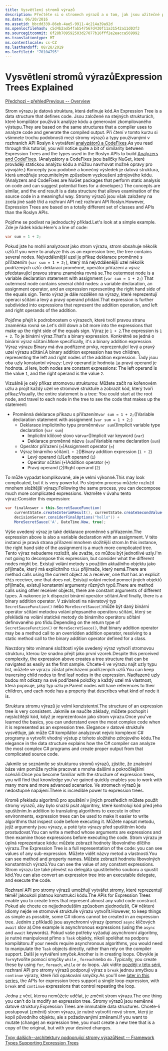 ```yaml
---
title: Vysvětlení stromů výrazů
description: Přečtěte si o stromech výrazů a o tom, jak jsou užitečné při překladu algoritmů pro externí spuštění a kontrolu kódu před jeho provedením.
ms.date: 06/20/2016
ms.assetid: bbcdd339-86eb-4ae5-9911-4c214a39a92d
ms.openlocfilehash: c5d4b2ad54fab547567d430f11a31542a11d03f3
ms.sourcegitcommit: 6f28b709592503d27077b16fff2e2eacca569992
ms.translationtype: MT
ms.contentlocale: cs-CZ
ms.lasthandoff: 08/28/2019
ms.locfileid: "70104795"
---
```

# <a name="expression-trees-explained"></a><span data-ttu-id="03cf8-103">Vysvětlení stromů výrazů</span><span class="sxs-lookup"><span data-stu-id="03cf8-103">Expression Trees Explained</span></span>

[<span data-ttu-id="03cf8-104">Předchozí – přehled</span><span class="sxs-lookup"><span data-stu-id="03cf8-104">Previous -- Overview</span></span>](expression-trees.md)

<span data-ttu-id="03cf8-105">Strom výrazu je datová struktura, která definuje kód.</span><span class="sxs-lookup"><span data-stu-id="03cf8-105">An Expression Tree is a data structure that defines code.</span></span> <span data-ttu-id="03cf8-106">Jsou založené na stejných strukturách, které kompilátor používá k analýze kódu a generování zkompilovaného výstupu.</span><span class="sxs-lookup"><span data-stu-id="03cf8-106">They are based on the same structures that a compiler uses to analyze code and generate the compiled output.</span></span> <span data-ttu-id="03cf8-107">Při čtení v tomto kurzu si všimnete trochu podobnosti mezi stromy výrazů a typy používanými v rozhraních API Roslyn k vytváření [analyzátorů a CodeFixes](https://github.com/dotnet/roslyn-analyzers).</span><span class="sxs-lookup"><span data-stu-id="03cf8-107">As you read through this tutorial, you will notice quite a bit of similarity between Expression Trees and the types used in the Roslyn APIs to build [Analyzers and CodeFixes](https://github.com/dotnet/roslyn-analyzers).</span></span>
<span data-ttu-id="03cf8-108">(Analyzátory a CodeFixes jsou balíčky NuGet, které provádějí statickou analýzu kódu a můžou navrhovat možné opravy pro vývojáře.) Koncepty jsou podobné a konečný výsledek je datová struktura, která umožňuje srozumitelným způsobem vyzkoušení zdrojového kódu.</span><span class="sxs-lookup"><span data-stu-id="03cf8-108">(Analyzers and CodeFixes are NuGet packages that perform static analysis on code and can suggest potential fixes for a developer.) The concepts are similar, and the end result is a data structure that allows examination of the source code in a meaningful way.</span></span> <span data-ttu-id="03cf8-109">Stromy výrazů jsou však založeny na zcela jiné sadě tříd a rozhraní API než rozhraní API Roslyn.</span><span class="sxs-lookup"><span data-stu-id="03cf8-109">However, Expression Trees are based on a totally different set of classes and APIs than the Roslyn APIs.</span></span>

<span data-ttu-id="03cf8-110">Pojďme se podívat na jednoduchý příklad.</span><span class="sxs-lookup"><span data-stu-id="03cf8-110">Let's look at a simple example.</span></span>
<span data-ttu-id="03cf8-111">Zde je řádek kódu:</span><span class="sxs-lookup"><span data-stu-id="03cf8-111">Here's a line of code:</span></span>

```csharp
var sum = 1 + 2;
```

<span data-ttu-id="03cf8-112">Pokud jste ho mohli analyzovat jako strom výrazu, strom obsahuje několik uzlů.</span><span class="sxs-lookup"><span data-stu-id="03cf8-112">If you were to analyze this as an expression tree, the tree contains several nodes.</span></span>
<span data-ttu-id="03cf8-113">Nejvzdálenější uzel je příkaz deklarace proměnné s přiřazením (`var sum = 1 + 2;`), který má nejvzdálenější uzel několik podřízených uzlů: deklaraci proměnné, operátor přiřazení a výraz představující pravou stranu znaménka rovná se.</span><span class="sxs-lookup"><span data-stu-id="03cf8-113">The outermost node is a variable declaration statement with assignment (`var sum = 1 + 2;`) That outermost node contains several child nodes: a variable declaration, an assignment operator, and an expression representing the right hand side of the equals sign.</span></span> <span data-ttu-id="03cf8-114">Tento výraz je dále rozdělen na výrazy, které reprezentují operaci sčítání a levý a pravý operand přidání.</span><span class="sxs-lookup"><span data-stu-id="03cf8-114">That expression is further subdivided into expressions that represent the addition operation, and left and right operands of the addition.</span></span>

<span data-ttu-id="03cf8-115">Pojďme přejít k podrobnostem o výrazech, které tvoří pravou stranu znaménka rovná se.</span><span class="sxs-lookup"><span data-stu-id="03cf8-115">Let's drill down a bit more into the expressions that make up the right side of the equals sign.</span></span>
<span data-ttu-id="03cf8-116">Výraz je `1 + 2`.</span><span class="sxs-lookup"><span data-stu-id="03cf8-116">The expression is `1 + 2`.</span></span> <span data-ttu-id="03cf8-117">To je binární výraz.</span><span class="sxs-lookup"><span data-stu-id="03cf8-117">That's a binary expression.</span></span> <span data-ttu-id="03cf8-118">Konkrétně se jedná o binární výraz sčítání.</span><span class="sxs-lookup"><span data-stu-id="03cf8-118">More specifically, it's a binary addition expression.</span></span> <span data-ttu-id="03cf8-119">Výraz výrazu Binary má dva podřízené prvky, reprezentující levý a pravý uzel výrazu sčítání.</span><span class="sxs-lookup"><span data-stu-id="03cf8-119">A binary addition expression has two children, representing the left and right nodes of the addition expression.</span></span> <span data-ttu-id="03cf8-120">Tady jsou oba uzly konstantní výrazy: Levý operand je hodnota `1`a pravý operand je hodnota. `2`</span><span class="sxs-lookup"><span data-stu-id="03cf8-120">Here, both nodes are constant expressions: The left operand is the value `1`, and the right operand is the value `2`.</span></span>

<span data-ttu-id="03cf8-121">Vizuálně je celý příkaz stromovou strukturou: Můžete začít na kořenovém uzlu a projít každý uzel ve stromové struktuře a zobrazit kód, který tvoří příkaz:</span><span class="sxs-lookup"><span data-stu-id="03cf8-121">Visually, the entire statement is a tree: You could start at the root node, and travel to each node in the tree to see the code that makes up the statement:</span></span>

- <span data-ttu-id="03cf8-122">Proměnná deklarace příkazu s přiřazením`var sum = 1 + 2;`()</span><span class="sxs-lookup"><span data-stu-id="03cf8-122">Variable declaration statement with assignment (`var sum = 1 + 2;`)</span></span>
  - <span data-ttu-id="03cf8-123">Deklarace implicitního typu proměnné`var sum`()</span><span class="sxs-lookup"><span data-stu-id="03cf8-123">Implicit variable type declaration (`var sum`)</span></span>
    - <span data-ttu-id="03cf8-124">Implicitní klíčové slovo var`var`()</span><span class="sxs-lookup"><span data-stu-id="03cf8-124">Implicit var keyword (`var`)</span></span>
    - <span data-ttu-id="03cf8-125">Deklarace proměnné názvu (`sum`)</span><span class="sxs-lookup"><span data-stu-id="03cf8-125">Variable name declaration (`sum`)</span></span>
  - <span data-ttu-id="03cf8-126">Operátor přiřazení (`=`)</span><span class="sxs-lookup"><span data-stu-id="03cf8-126">Assignment operator (`=`)</span></span>
  - <span data-ttu-id="03cf8-127">Výraz binárního sčítání`1 + 2`()</span><span class="sxs-lookup"><span data-stu-id="03cf8-127">Binary addition expression (`1 + 2`)</span></span>
    - <span data-ttu-id="03cf8-128">Levý operand (`1`)</span><span class="sxs-lookup"><span data-stu-id="03cf8-128">Left operand (`1`)</span></span>
    - <span data-ttu-id="03cf8-129">Operátor sčítání (`+`)</span><span class="sxs-lookup"><span data-stu-id="03cf8-129">Addition operator (`+`)</span></span>
    - <span data-ttu-id="03cf8-130">Pravý operand (`2`)</span><span class="sxs-lookup"><span data-stu-id="03cf8-130">Right operand (`2`)</span></span>

<span data-ttu-id="03cf8-131">To může vypadat komplikované, ale je velmi výkonné.</span><span class="sxs-lookup"><span data-stu-id="03cf8-131">This may look complicated, but it is very powerful.</span></span> <span data-ttu-id="03cf8-132">Po stejném procesu můžete rozložit mnohem složitější výrazy.</span><span class="sxs-lookup"><span data-stu-id="03cf8-132">Following the same process, you can decompose much more complicated expressions.</span></span> <span data-ttu-id="03cf8-133">Vezměte v úvahu tento výraz:</span><span class="sxs-lookup"><span data-stu-id="03cf8-133">Consider this expression:</span></span>

```csharp
var finalAnswer = this.SecretSauceFunction(
    currentState.createInterimResult(), currentState.createSecondValue(1, 2),
    decisionServer.considerFinalOptions("hello")) +
    MoreSecretSauce('A', DateTime.Now, true);
```

<span data-ttu-id="03cf8-134">Výše uvedený výraz je také deklarace proměnné s přiřazením.</span><span class="sxs-lookup"><span data-stu-id="03cf8-134">The expression above is also a variable declaration with an assignment.</span></span>
<span data-ttu-id="03cf8-135">V této instanci je pravá strana přiřazení mnohem složitější strom.</span><span class="sxs-lookup"><span data-stu-id="03cf8-135">In this instance, the right hand side of the assignment is a much more complicated tree.</span></span>
<span data-ttu-id="03cf8-136">Tento výraz nebudeme rozložit, ale zvažte, co můžou být jednotlivé uzly.</span><span class="sxs-lookup"><span data-stu-id="03cf8-136">I'm not going to decompose this expression, but consider what the different nodes might be.</span></span> <span data-ttu-id="03cf8-137">Existují volání metody s použitím aktuálního objektu jako přijímače, který má explicitního `this` přijímače, který nemá.</span><span class="sxs-lookup"><span data-stu-id="03cf8-137">There are method calls using the current object as a receiver, one that has an explicit `this` receiver, one that does not.</span></span> <span data-ttu-id="03cf8-138">Existují volání metod pomocí jiných objektů přijímače, existují konstantní argumenty různých typů.</span><span class="sxs-lookup"><span data-stu-id="03cf8-138">There are method calls using other receiver objects, there are constant arguments of different types.</span></span> <span data-ttu-id="03cf8-139">A nakonec je k dispozici binární operátor sčítání.</span><span class="sxs-lookup"><span data-stu-id="03cf8-139">And finally, there is a binary addition operator.</span></span> <span data-ttu-id="03cf8-140">V závislosti na návratový typ `SecretSauceFunction()` nebo `MoreSecretSauce()`může být daný binární operátor sčítání metodou volání přepsaného operátoru sčítání, který se překládá na volání statické metody do binárního operátoru sčítání definovaného pro třídu.</span><span class="sxs-lookup"><span data-stu-id="03cf8-140">Depending on the return type of `SecretSauceFunction()` or `MoreSecretSauce()`, that binary addition operator may be a method call to an overridden addition operator, resolving to a static method call to the binary addition operator defined for a class.</span></span>

<span data-ttu-id="03cf8-141">Navzdory této vnímané složitosti výše uvedený výraz vytvoří stromovou strukturu, kterou lze snadno přejít jako první vzorek.</span><span class="sxs-lookup"><span data-stu-id="03cf8-141">Despite this perceived complexity, the expression above creates a tree structure that can be navigated as easily as the first sample.</span></span> <span data-ttu-id="03cf8-142">Chcete-li ve výrazu najít uzly typu list, můžete ve výrazu zůstat přecházení podřízených uzlů.</span><span class="sxs-lookup"><span data-stu-id="03cf8-142">You can keep traversing child nodes to find leaf nodes in the expression.</span></span> <span data-ttu-id="03cf8-143">Nadřazené uzly budou mít odkazy na své podřízené položky a každý uzel má vlastnost, která popisuje, jaký typ uzlu je.</span><span class="sxs-lookup"><span data-stu-id="03cf8-143">Parent nodes will have references to their children, and each node has a property that describes what kind of node it is.</span></span>

<span data-ttu-id="03cf8-144">Struktura stromu výrazů je velmi konzistentní.</span><span class="sxs-lookup"><span data-stu-id="03cf8-144">The structure of an expression tree is very consistent.</span></span> <span data-ttu-id="03cf8-145">Jakmile se naučíte základy, můžete pochopit i nejsložitější kód, když je reprezentován jako strom výrazu.</span><span class="sxs-lookup"><span data-stu-id="03cf8-145">Once you've learned the basics, you can understand even the most complex code when it is represented as an expression tree.</span></span> <span data-ttu-id="03cf8-146">Elegance v datové struktuře vysvětluje, jak může C# kompilátor analyzovat nejvíc komplexní C# programy a vytvořit vhodný výstup z tohoto složitého zdrojového kódu.</span><span class="sxs-lookup"><span data-stu-id="03cf8-146">The elegance in the data structure explains how the C# compiler can analyze the most complex C# programs and create proper output from that complicated source code.</span></span>

<span data-ttu-id="03cf8-147">Jakmile se seznámíte se strukturou stromů výrazů, zjistíte, že znalostní báze vám pomůže rychle pracovat s mnoha dalšími a pokročilejšími scénáři.</span><span class="sxs-lookup"><span data-stu-id="03cf8-147">Once you become familiar with the structure of expression trees, you will find that knowledge you've gained quickly enables you to work with many more and more advanced scenarios.</span></span> <span data-ttu-id="03cf8-148">Ve stromech výrazů je nedostupné napájení.</span><span class="sxs-lookup"><span data-stu-id="03cf8-148">There is incredible power to expression trees.</span></span>

<span data-ttu-id="03cf8-149">Kromě překladu algoritmů pro spuštění v jiných prostředích můžete použít stromy výrazů, aby bylo snazší psát algoritmy, které kontrolují kód před jeho spuštěním.</span><span class="sxs-lookup"><span data-stu-id="03cf8-149">In addition to translating algorithms to execute in other environments, expression trees can be used to make it easier to write algorithms that inspect code before executing it.</span></span> <span data-ttu-id="03cf8-150">Můžete napsat metodu, jejíž argumenty jsou výrazy, a poté tyto výrazy před spuštěním kódu prostudovat.</span><span class="sxs-lookup"><span data-stu-id="03cf8-150">You can write a method whose arguments are expressions and then examine those expressions before executing the code.</span></span> <span data-ttu-id="03cf8-151">Strom výrazu je úplná reprezentace kódu: můžete zobrazit hodnoty libovolného dílčího výrazu.</span><span class="sxs-lookup"><span data-stu-id="03cf8-151">The Expression Tree is a full representation of the code: you can see values of any sub-expression.</span></span>
<span data-ttu-id="03cf8-152">Můžete vidět názvy metod a vlastností.</span><span class="sxs-lookup"><span data-stu-id="03cf8-152">You can see method and property names.</span></span> <span data-ttu-id="03cf8-153">Můžete zobrazit hodnotu libovolných konstantních výrazů.</span><span class="sxs-lookup"><span data-stu-id="03cf8-153">You can see the value of any constant expressions.</span></span>
<span data-ttu-id="03cf8-154">Strom výrazu lze také převést na delegáta spustitelného souboru a spustit kód.</span><span class="sxs-lookup"><span data-stu-id="03cf8-154">You can also convert an expression tree into an executable delegate, and execute the code.</span></span>

<span data-ttu-id="03cf8-155">Rozhraní API pro stromy výrazů umožňují vytvářet stromy, které reprezentují téměř jakoukoli platnou konstrukci kódu.</span><span class="sxs-lookup"><span data-stu-id="03cf8-155">The APIs for Expression Trees enable you to create trees that represent almost any valid code construct.</span></span> <span data-ttu-id="03cf8-156">Pokud ale chcete co nejjednodušším způsobem zjednodušit, C# některé idiomy nejde ve stromové struktuře výrazu vytvořit.</span><span class="sxs-lookup"><span data-stu-id="03cf8-156">However, to keep things as simple as possible, some C# idioms cannot be created in an expression tree.</span></span> <span data-ttu-id="03cf8-157">Jedním z příkladů jsou asynchronní výrazy (pomocí `async` klíčových `await` slov a).</span><span class="sxs-lookup"><span data-stu-id="03cf8-157">One example is asynchronous expressions (using the `async` and `await` keywords).</span></span> <span data-ttu-id="03cf8-158">Pokud vaše potřeby vyžadují asynchronní algoritmy, je nutné manipulovat přímo s `Task` objekty, nikoli spoléhat na podporu kompilátoru.</span><span class="sxs-lookup"><span data-stu-id="03cf8-158">If your needs require asynchronous algorithms, you would need to manipulate the `Task` objects directly, rather than rely on the compiler support.</span></span> <span data-ttu-id="03cf8-159">Další je vytváření smyček.</span><span class="sxs-lookup"><span data-stu-id="03cf8-159">Another is in creating loops.</span></span> <span data-ttu-id="03cf8-160">Obvykle je `for`vytvoříte pomocí smyčky `while` , `foreach`nebo `do` .</span><span class="sxs-lookup"><span data-stu-id="03cf8-160">Typically, you create these by using `for`, `foreach`, `while` or `do` loops.</span></span> <span data-ttu-id="03cf8-161">Jak vidíte [později v této sérii](expression-trees-building.md), rozhraní API pro stromy výrazů podporují výraz s `break` jednou smyčkou a `continue` výrazy, které řídí opakování smyčky.</span><span class="sxs-lookup"><span data-stu-id="03cf8-161">As you'll see [later in this series](expression-trees-building.md), the APIs for expression trees support a single loop expression, with `break` and `continue` expressions that control repeating the loop.</span></span>

<span data-ttu-id="03cf8-162">Jedna z věcí, kterou nemůžete udělat, je změnit strom výrazu.</span><span class="sxs-lookup"><span data-stu-id="03cf8-162">The one thing you can't do is modify an expression tree.</span></span>  <span data-ttu-id="03cf8-163">Stromy výrazů jsou neměnné datové struktury.</span><span class="sxs-lookup"><span data-stu-id="03cf8-163">Expression Trees are immutable data structures.</span></span> <span data-ttu-id="03cf8-164">Chcete-li postupovat (změnit) strom výrazu, je nutné vytvořit nový strom, který je kopií původního objektu, ale s požadovanými změnami.</span><span class="sxs-lookup"><span data-stu-id="03cf8-164">If you want to mutate (change) an expression tree, you must create a new tree that is a copy of the original, but with your desired changes.</span></span>

[<span data-ttu-id="03cf8-165">Typy dalších--architektury podporující stromy výrazů</span><span class="sxs-lookup"><span data-stu-id="03cf8-165">Next -- Framework Types Supporting Expression Trees</span></span>](expression-classes.md)
